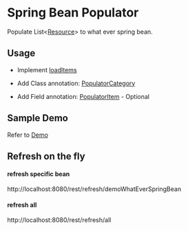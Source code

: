 # Spring Bean Populator

Populate List<[Resource](./src/main/java/cn/lori/bean/populator/model/PopulatorResource.java)> to what ever spring bean.

## Usage

- Implement [loadItems](./src/main/java/cn/lori/bean/populator/service/PopulateService.java)

- Add Class annotation: [PopulatorCategory](./src/main/java/cn/lori/bean/populator/annotation/PopulatorCategory.java)

- Add Field annotation: [PopulatorItem](./src/main/java/cn/lori/bean/populator/annotation/PopulatorItem.java) - Optional

## Sample Demo

Refer to [Demo](./src/main/java/cn/lori/demo)

## Refresh on the fly

#### refresh specific bean

http://localhost:8080/rest/refresh/demoWhatEverSpringBean

#### refresh all

http://localhost:8080/rest/refresh/all

